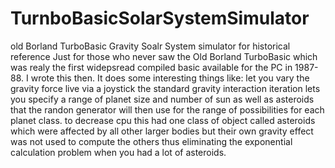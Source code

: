 # TurnboBasicSolarSystemSimulator
  old Borland TurboBasic Gravity Soalr System simulator for historical reference  Just for those who never saw the Old Borland TurboBasic which was realy the first widepsread compiled basic available for the PC in 1987-88. I wrote this then. It does some interesting things like: let you vary the gravity force live via a joystick the standard gravity interaction iteration lets you specify a range of planet size and number of sun as well as asteroids that the randon generator will then use for the range of possibilities for each planet class. to decrease cpu this had one class of object called asteroids which were affected by all other larger bodies but their own gravity effect was not used to compute the others thus eliminating the exponential calculation problem when you had a lot of asteroids.
